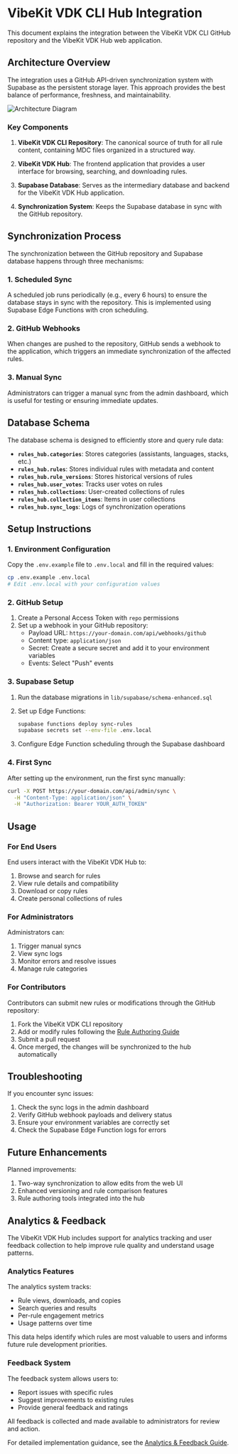 # VibeKit VDK CLI Hub Integration

This document explains the integration between the VibeKit VDK CLI GitHub repository and the VibeKit VDK Hub web application.

## Architecture Overview

The integration uses a GitHub API-driven synchronization system with Supabase as the persistent storage layer. This approach provides the best balance of performance, freshness, and maintainability.

![Architecture Diagram](docs/images/integration-architecture.png)

### Key Components

1. **VibeKit VDK CLI Repository**: The canonical source of truth for all rule content, containing MDC files organized in a structured way.

2. **VibeKit VDK Hub**: The frontend application that provides a user interface for browsing, searching, and downloading rules.

3. **Supabase Database**: Serves as the intermediary database and backend for the VibeKit VDK Hub application.

4. **Synchronization System**: Keeps the Supabase database in sync with the GitHub repository.

## Synchronization Process

The synchronization between the GitHub repository and Supabase database happens through three mechanisms:

### 1. Scheduled Sync

A scheduled job runs periodically (e.g., every 6 hours) to ensure the database stays in sync with the repository. This is implemented using Supabase Edge Functions with cron scheduling.

### 2. GitHub Webhooks

When changes are pushed to the repository, GitHub sends a webhook to the application, which triggers an immediate synchronization of the affected rules.

### 3. Manual Sync

Administrators can trigger a manual sync from the admin dashboard, which is useful for testing or ensuring immediate updates.

## Database Schema

The database schema is designed to efficiently store and query rule data:

- **`rules_hub.categories`**: Stores categories (assistants, languages, stacks, etc.)
- **`rules_hub.rules`**: Stores individual rules with metadata and content
- **`rules_hub.rule_versions`**: Stores historical versions of rules
- **`rules_hub.user_votes`**: Tracks user votes on rules
- **`rules_hub.collections`**: User-created collections of rules
- **`rules_hub.collection_items`**: Items in user collections
- **`rules_hub.sync_logs`**: Logs of synchronization operations

## Setup Instructions

### 1. Environment Configuration

Copy the `.env.example` file to `.env.local` and fill in the required values:

```bash
cp .env.example .env.local
# Edit .env.local with your configuration values
```

### 2. GitHub Setup

1. Create a Personal Access Token with `repo` permissions
2. Set up a webhook in your GitHub repository:
   - Payload URL: `https://your-domain.com/api/webhooks/github`
   - Content type: `application/json`
   - Secret: Create a secure secret and add it to your environment variables
   - Events: Select "Push" events

### 3. Supabase Setup

1. Run the database migrations in `lib/supabase/schema-enhanced.sql`
2. Set up Edge Functions:
   ```bash
   supabase functions deploy sync-rules
   supabase secrets set --env-file .env.local
   ```

3. Configure Edge Function scheduling through the Supabase dashboard

### 4. First Sync

After setting up the environment, run the first sync manually:

```bash
curl -X POST https://your-domain.com/api/admin/sync \
  -H "Content-Type: application/json" \
  -H "Authorization: Bearer YOUR_AUTH_TOKEN"
```

## Usage

### For End Users

End users interact with the VibeKit VDK Hub to:

1. Browse and search for rules
2. View rule details and compatibility
3. Download or copy rules
4. Create personal collections of rules

### For Administrators

Administrators can:

1. Trigger manual syncs
2. View sync logs
3. Monitor errors and resolve issues
4. Manage rule categories

### For Contributors

Contributors can submit new rules or modifications through the GitHub repository:

1. Fork the VibeKit VDK CLI repository
2. Add or modify rules following the [Rule Authoring Guide](docs/Rule-Authoring-Guide.md)
3. Submit a pull request
4. Once merged, the changes will be synchronized to the hub automatically

## Troubleshooting

If you encounter sync issues:

1. Check the sync logs in the admin dashboard
2. Verify GitHub webhook payloads and delivery status
3. Ensure your environment variables are correctly set
4. Check the Supabase Edge Function logs for errors

## Future Enhancements

Planned improvements:

1. Two-way synchronization to allow edits from the web UI
2. Enhanced versioning and rule comparison features
3. Rule authoring tools integrated into the hub

## Analytics & Feedback

The VibeKit VDK Hub includes support for analytics tracking and user feedback collection to help improve rule quality and understand usage patterns.

### Analytics Features

The analytics system tracks:

- Rule views, downloads, and copies
- Search queries and results
- Per-rule engagement metrics
- Usage patterns over time

This data helps identify which rules are most valuable to users and informs future rule development priorities.

### Feedback System

The feedback system allows users to:

- Report issues with specific rules
- Suggest improvements to existing rules
- Provide general feedback and ratings

All feedback is collected and made available to administrators for review and action.

For detailed implementation guidance, see the [Analytics & Feedback Guide](docs/Analytics-Feedback-Guide.md).
